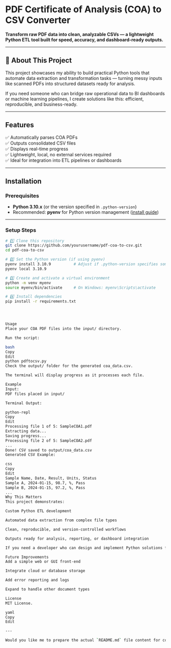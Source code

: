 # PDF Certificate of Analysis (COA) to CSV Converter

**Transform raw PDF data into clean, analyzable CSVs — a lightweight Python ETL tool built for speed, accuracy, and dashboard-ready outputs.**  

---

## 🚀 About This Project

This project showcases my ability to build practical Python tools that automate data extraction and transformation tasks — turning messy inputs like scanned PDFs into structured datasets ready for analysis.  

If you need someone who can bridge raw operational data to BI dashboards or machine learning pipelines, I create solutions like this: efficient, reproducible, and business-ready.

---

## Features

✅ Automatically parses COA PDFs  
✅ Outputs consolidated CSV files  
✅ Displays real-time progress  
✅ Lightweight, local, no external services required  
✅ Ideal for integration into ETL pipelines or dashboards  

---

## Installation

### Prerequisites

- **Python 3.10.x** (or the version specified in `.python-version`)  
- Recommended: **pyenv** for Python version management ([install guide](https://github.com/pyenv/pyenv))

---

### Setup Steps

```bash
# 1️⃣ Clone this repository
git clone https://github.com/yourusername/pdf-coa-to-csv.git
cd pdf-coa-to-csv

# 2️⃣ Set the Python version (if using pyenv)
pyenv install 3.10.9          # Adjust if .python-version specifies something else
pyenv local 3.10.9

# 3️⃣ Create and activate a virtual environment
python -m venv myenv
source myenv/bin/activate     # On Windows: myenv\Scripts\activate

# 4️⃣ Install dependencies
pip install -r requirements.txt




Usage
Place your COA PDF files into the input/ directory.

Run the script:

bash
Copy
Edit
python pdftocsv.py
Check the output/ folder for the generated coa_data.csv.

The terminal will display progress as it processes each file.

Example
Input:
PDF files placed in input/

Terminal Output:

python-repl
Copy
Edit
Processing file 1 of 5: SampleCOA1.pdf
Extracting data...
Saving progress...
Processing file 2 of 5: SampleCOA2.pdf
...
Done! CSV saved to output/coa_data.csv
Generated CSV Example:

css
Copy
Edit
Sample Name, Date, Result, Units, Status
Sample A, 2024-01-15, 98.7, %, Pass
Sample B, 2024-01-15, 97.2, %, Pass
...
Why This Matters
This project demonstrates:

Custom Python ETL development

Automated data extraction from complex file types

Clean, reproducible, and version-controlled workflows

Outputs ready for analysis, reporting, or dashboard integration

If you need a developer who can design and implement Python solutions for analytics, reporting, and data engineering, this is the kind of work I deliver.

Future Improvements
Add a simple web or GUI front-end

Integrate cloud or database storage

Add error reporting and logs

Expand to handle other document types

License
MIT License.

yaml
Copy
Edit

---

Would you like me to prepare the actual `README.md` file content for copy-paste, or should I generate companion files (like `requirements.txt`) to go with it?

